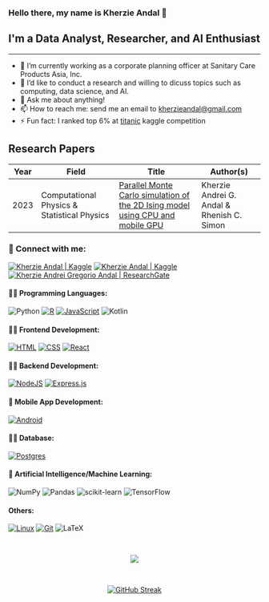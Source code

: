 ### Hello there, my name is Kherzie Andal 👋

## I'm a Data Analyst, Researcher, and AI Enthusiast
<hr>

- 🔭 I’m currently working as a corporate planning officer at Sanitary Care Products Asia, Inc.
- 🤔 I’d like to conduct a research and willing to dicuss topics such as computing, data science, and AI.
- 💬 Ask me about anything!
- 📫 How to reach me: send me an email to <a href="mailto: kherzieandal@gmail.com" target="_blank">kherzieandal@gmail.com</a>
- ⚡ Fun fact: I ranked top 6% at <a href="https://www.kaggle.com/competitions/titanic/leaderboard" target="_blank">titanic</a> kaggle competition

## Research Papers

| Year | Field  | Title | Author(s) |
------------- | ------------- | ------------- | ------------- |
| 2023 | Computational Physics & Statistical Physics | [Parallel Monte Carlo simulation of the 2D Ising model using CPU and mobile GPU](https://proceedings.spp-online.org/article/view/SPP-2023-PA-06) | Kherzie Andrei G. Andal & Rhenish C. Simon |

### 🤝 Connect with me:

<a href="https://www.linkedin.com/in/kherzieandal"><img src="https://img.shields.io/badge/linkedin-%230077B5.svg?style=for-the-badge&logo=linkedin&logoColor=white" alt="Kherzie Andal | Kaggle"/></a>
<a href="https://www.kaggle.com/kherzieandal"><img src="https://img.shields.io/badge/Kaggle-035a7d?style=for-the-badge&logo=kaggle&logoColor=white" alt="Kherzie Andal | Kaggle"/></a>
<a href="https://www.researchgate.net/profile/Kherzie-Andrei-Andal"><img src="https://img.shields.io/badge/ResearchGate-00CCBB?style=for-the-badge&logo=ResearchGate&logoColor=white" alt="Kherzie Andrei Gregorio Andal | ResearchGate"/></a>


#### 🧑‍💻 Programming Languages:
![Python](https://img.shields.io/badge/python-3670A0?style=flat&logo=python&logoColor=ffdd54)
[![R](https://img.shields.io/badge/R-%23276DC3.svg?logo=r&logoColor=white)](#)
[![JavaScript](https://img.shields.io/badge/JavaScript-F7DF1E?logo=javascript&logoColor=000)](#)
![Kotlin](https://img.shields.io/badge/kotlin-%237F52FF.svg?style=flat&logo=kotlin&logoColor=white)

#### 🧑‍💻 Frontend Development:
[![HTML](https://img.shields.io/badge/HTML-%23E34F26.svg?logo=html5&logoColor=white)](#)
[![CSS](https://img.shields.io/badge/CSS-1572B6?logo=css3&logoColor=fff)](#)
[![React](https://img.shields.io/badge/React-%2320232a.svg?logo=react&logoColor=%2361DAFB)](#)

#### 🧑‍💻 Backend Development:
[![NodeJS](https://img.shields.io/badge/Node.js-6DA55F?logo=node.js&logoColor=white)](#)
[![Express.js](https://img.shields.io/badge/Express.js-%23404d59.svg?logo=express&logoColor=%2361DAFB)](#)

#### 📲 Mobile App Development:
[![Android](https://img.shields.io/badge/Android-3DDC84?logo=android&logoColor=white)](#)

#### 🧑‍💻 Database:
[![Postgres](https://img.shields.io/badge/Postgres-%23316192.svg?logo=postgresql&logoColor=white)](#)

#### 🧠 Artificial Intelligence/Machine Learning:
![NumPy](https://img.shields.io/badge/numpy-%23013243.svg?style=flat&logo=numpy&logoColor=white)
![Pandas](https://img.shields.io/badge/pandas-%23150458.svg?style=flat&logo=pandas&logoColor=white)
![scikit-learn](https://img.shields.io/badge/scikit--learn-%23F7931E.svg?style=flat&logo=scikit-learn&logoColor=white)
![TensorFlow](https://img.shields.io/badge/TensorFlow-%23FF6F00.svg?style=flat&logo=TensorFlow&logoColor=white)

####  Others:
[![Linux](https://img.shields.io/badge/Linux-FCC624?logo=linux&logoColor=black)](#)
[![Git](https://img.shields.io/badge/Git-F05032?logo=git&logoColor=fff)](#)
![LaTeX](https://img.shields.io/badge/latex-%23008080.svg?style=flat&logo=latex&logoColor=white)

<br>

<p align="center">
<img src="https://github-readme-stats.vercel.app/api/top-langs/?username=kherzieandal&layout=compact"/>
</p>

<br>

<p align="center">
<a href="https://git.io/streak-stats"><img src="https://streak-stats.demolab.com?user=kherzieandal" alt="GitHub Streak" /></a>
</p>
